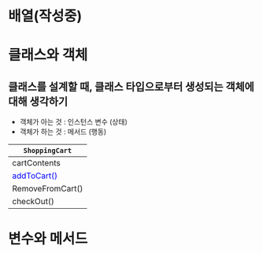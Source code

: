 # 배열(작성중)

# 클래스와 객체

## 클래스를 설계할 때, 클래스 타입으로부터 생성되는 객체에 대해 생각하기
- 객체가 아는 것 : 인스턴스 변수 (상태)
- 객체가 하는 것 : 메서드 (행동)

|`ShoppingCart`|     
|------------|
|cartContents|
|<span style="color:blue">addToCart()</span>|
|RemoveFromCart()|
|checkOut()|



# 변수와 메서드
